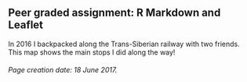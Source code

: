 ## Peer graded assignment: R Markdown and Leaflet

In 2016 I backpacked along the Trans-Siberian railway with two friends. This map shows the main stops I did along the way!

###### Page creation date: 18 June 2017. 
